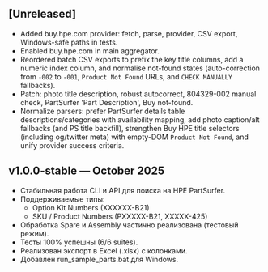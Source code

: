 ## [Unreleased]

- Added buy.hpe.com provider: fetch, parse, provider, CSV export, Windows-safe paths in tests.
- Enabled buy.hpe.com in main aggregator.
- Reordered batch CSV exports to prefix the key title columns, add a numeric index column, and
  normalise not-found states (auto-correction from `-002` to `-001`, `Product Not Found` URLs, and
  `CHECK MANUALLY` fallbacks).
- Patch: photo title description, robust autocorrect, 804329-002 manual check, PartSurfer 'Part Description',
  Buy not-found.
- Normalize parsers: prefer PartSurfer details table descriptions/categories with availability mapping,
  add photo caption/alt fallbacks (and PS title backfill), strengthen Buy HPE title selectors
  (including og/twitter meta) with empty-DOM `Product Not Found`, and unify provider success criteria.

## v1.0.0-stable — October 2025

- Стабильная работа CLI и API для поиска на HPE PartSurfer.
- Поддерживаемые типы:
  - Option Kit Numbers (XXXXXX-B21)
  - SKU / Product Numbers (PXXXXX-B21, XXXXX-425)
- Обработка Spare и Assembly частично реализована (тестовый режим).
- Тесты 100% успешны (6/6 suites).
- Реализован экспорт в Excel (.xlsx) с колонками.
- Добавлен run_sample_parts.bat для Windows.
